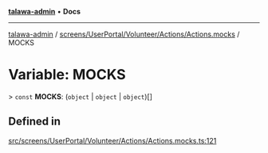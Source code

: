 [**talawa-admin**](../../../../../../README.md) • **Docs**

***

[talawa-admin](../../../../../../modules.md) / [screens/UserPortal/Volunteer/Actions/Actions.mocks](../README.md) / MOCKS

# Variable: MOCKS

\> `const` **MOCKS**: (`object` \| `object` \| `object`)[]

## Defined in

[src/screens/UserPortal/Volunteer/Actions/Actions.mocks.ts:121](https://github.com/PalisadoesFoundation/talawa-admin/blob/7a991b3aa824070bd53d6367f1ce7f072321af88/src/screens/UserPortal/Volunteer/Actions/Actions.mocks.ts#L121)

